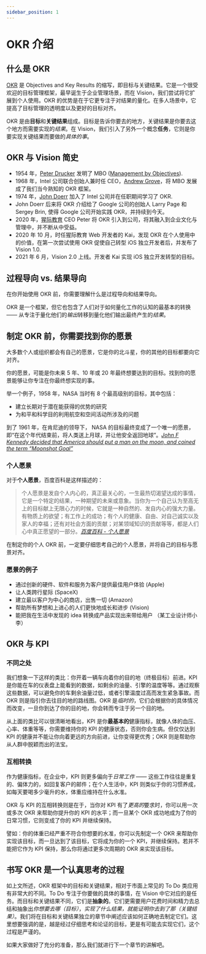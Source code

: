 ```yaml
---
sidebar_position: 1
---
```


# OKR 介绍

## 什么是 OKR

[OKR] 是 Objectives and Key Results 的缩写，即目标与关键结果。它是一个很受欢迎的目标管理框架，最早诞生于企业管理场景，而在 Vision，我们尝试将它扩展到个人使用。OKR 的优势是在于它更专注于对结果的量化。在多人场景中，它提高了目标管理的透明度以及更好的目标对齐。

OKR 是由**目标**和**关键结果**组成。目标是告诉你要去的地方，关键结果是你要去这个地方而需要实现的*结果*。在 Vision，我们引入了另外一个概念**任务**，它则是你要实现关键结果而要做的*具体的事*。

## OKR 与 Vision 简史

- 1954 年，[Peter Drucker] 发明了 MBO ([Management by Objectives]).
- 1968 年，Intel 公司联合创始人兼时任 CEO，[Andrew Grove]，将 MBO 发展成了我们当今熟知的 OKR 框架。
- 1974 年，[John Doerr] 加入了 Intel 公司并在任职期间学习了 OKR.
- John Doerr 后来将 OKR 介绍给了 Google 公司的创始人 Larry Page 和 Sergey Brin, 使得 Google 公司开始实践 OKR，并持续到今天。
- 2020 年，[猩际教育] CEO Peter 将 OKR 引入到公司，将其融入到企业文化与管理中，并不断从中受益。
- 2020 年 10 月，时任猩际教育 Web 开发者的 Kai，发现 OKR 在个人使用中的价值，在第一次尝试使用 OKR 促使自己转型 iOS 独立开发者后，并发布了 Vision 1.0.
- 2021 年 6 月，Vision 2.0 上线。开发者 Kai 实现 iOS 独立开发转型的目标。

## 过程导向 vs. 结果导向

在你开始使用 OKR 前，你需要理解什么是过程导向和结果导向。

OKR 是一个框架，但它也包含了人们对于如何量化工作的认知的最基本的转换 —— 从专注于量化他们的*输出*转移到量化他们输出最终产生的*结果*。

## 制定 OKR 前，你需要找到你的愿景

大多数个人或组织都会有自己的愿景，它是你的北斗星，你的其他的目标都要向它对齐。

你的愿景，可能是你未来 5 年、10 年或 20 年最终想要达到的目标。找到你的愿景能够让你专注在你最终想实现的事。

举一个例子，1958 年，NASA 当时有 8 个最高级别的目标，其中包括：

- 建立长期对于潜在能获得的优势的研究
- 为和平和科学目的利用航空和空间活动所涉及的问题

到了 1961 年，在肯尼迪的领导下， NASA 的目标最终变成了一个唯一的愿景，即“在这个年代结束前，将人类送上月球，并让他安全返回地球”。_[John F Kennedy decided that America should put a man on the moon, and coined the term “Moonshot Goal”]_

### 个人愿景

对于**个人愿景**，百度百科是这样描述的：

> 个人愿景是发自个人内心的，真正最关心的，一生最热切渴望达成的事情，它是一个特定的结果，一种期望的未来或意象。当你为一个自己认为至高无上的目标献上无限心力的时候，它就是一种自然的、发自内心的强大力量。有物质上的欲望；有工作上的成功；有个人的健康、自由、对自己诚实以及家人的幸福；还有对社会方面的贡献；对某领域知识的贡献等等，都是人们心中真正愿望的一部分。_[百度百科 - 个人愿景]_

在制定你的个人 OKR 前，一定要仔细思考自己的个人愿景，并将自己的目标与愿景对齐。

### 愿景的例子

- 通过创新的硬件、软件和服务为客户提供最佳用户体验 (Apple)
- 让人类跨行星际 (SpaceX)
- 建立最以客户为中心的商店，出售一切 (Amazon)
- 帮助所有梦想和上进心的人们更快地成长和进步 (Vision)
- 能把我在生活中发现的 idea 转换成产品实现出来带给用户 （某工业设计师小李）

## OKR 与 KPI

### 不同之处

我们想象一下这样的类比：你开着一辆车向着你的目的地（终极目标）前进。KPI 是你能在车的仪表盘上能看到的数据，如剩余的油量、引擎的温度等等。通过观察这些数据，可以避免你的车剩余油量过低，或者引擎温度过高而发生紧急事故。而 OKR 则是指引你去往目的地的路线图。OKR 是*临时的*，它们会根据你的具体情况而改变，一旦你到达了你的目的地，你会转而专注于另一个目的地。

从上面的类比可以很清晰地看出，KPI 是你**最基本的**健康指标，就像人体的血压、心率、体重等等，你需要维持你的 KPI 的健康状态，否则你会生病。但仅仅达到 KPI 的健康并不能让你向着更远的方向前进，让你变得更优秀；OKR 则是帮助你从人群中脱颖而出的法宝。

### 互相转换

作为健康指标，在企业中，KPI 则更多偏向于*日常工作* —— 这些工作往往是重复的、偏体力的，如回复客户的邮件；在个人生活中，KPI 则类似于你的习惯养成，如每天要喝多少毫升的水，体重应维持在什么水准。

OKR 与 KPI 的互相转换则是在于，当你对 KPI 有了*更高的*要求时，你可以用一次或多次 OKR 来帮助你提升你的 KPI 的水平；而一旦某个 OKR 成功地成为了你的日常习惯，它则变成了你的 KPI 并继续保持。

譬如：你的体重已经严重不符合你想要的水准，你可以先制定一个 OKR 来帮助你实现该目标，而一旦达到了该目标，它将成为你的一个 KPI，并继续保持。若并不能把它作为 KPI 保持，那么你将通过更多次周期的 OKR 来实现该目标。

## 书写 OKR 是一个认真思考的过程

如上文所述，OKR 框架中的目标和关键结果，相对于市面上常见的 To Do 类应用有非常大的不同。To Do 专注于你要做的具体的事情，在 Vision 中它对应的是任务。而目标和关键结果不同，它们是**抽象的**。它们更需要用户花费时间和精力去总结和抽象出*你想要去哪（目标）*，_实现了什么结果，就能证明你去到了那（关键结果）_。我们将在目标和关键结果独立的章节中阐述应该如何正确地去制定它们。这里想要强调的是，越是经过仔细思考和论证的目标，更是有可能去实现它们，这个过程是严谨的。

如果大家做好了充分的准备，那么我们就进行下一个章节的讲解吧。

[okr]: https://en.wikipedia.org/wiki/OKR
[john f kennedy decided that america should put a man on the moon, and coined the term “moonshot goal”]: https://www.perdoo.com/blog/moonshot-goal/
[peter drucker]: https://zh.wikipedia.org/wiki/彼得·德鲁克
[management by objectives]: https://en.wikipedia.org/wiki/Management_by_objectives
[john doerr]: https://zh.wikipedia.org/wiki/约翰·杜尔
[andrew grove]: https://zh.wikipedia.org/wiki/安迪·葛洛夫
[猩际教育]: https://www.apeuni.com
[百度百科 - 个人愿景]: https://baike.baidu.com/item/%E4%B8%AA%E4%BA%BA%E6%84%BF%E6%99%AF
